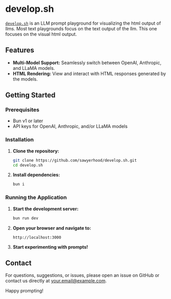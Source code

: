 # develop.sh

[`develop.sh`](https://develop.sh) is an LLM prompt playground for visualizing the html output of llms. Most text playgrounds focus on the text output of the llm. This one focuses on the visual html output.

## Features

- **Multi-Model Support:** Seamlessly switch between OpenAI, Anthropic, and LLaMA models.
- **HTML Rendering:** View and interact with HTML responses generated by the models.

## Getting Started

### Prerequisites

- Bun v1 or later
- API keys for OpenAI, Anthropic, and/or LLaMA models

### Installation

1. **Clone the repository:**

   ```bash
   git clone https://github.com/sawyerhood/develop.sh.git
   cd develop.sh
   ```

2. **Install dependencies:**

   ```bash
   bun i
   ```

### Running the Application

1. **Start the development server:**

   ```bash
   bun run dev
   ```

2. **Open your browser and navigate to:**

   ```
   http://localhost:3000
   ```

3. **Start experimenting with prompts!**

## Contact

For questions, suggestions, or issues, please open an issue on GitHub or contact us directly at [your.email@example.com](mailto:your.email@example.com).

Happy prompting!
